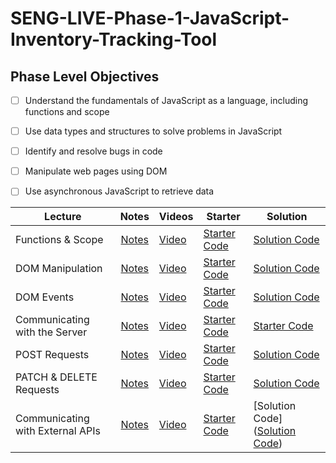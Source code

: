 # SENG-LIVE-Phase-1-JavaScript-Inventory-Tracking-Tool
## Phase Level Objectives
- [ ] Understand the fundamentals of JavaScript as a language, including functions and scope
- [ ] Use data types and structures to solve problems in JavaScript
- [ ] Identify and resolve bugs in code
- [ ] Manipulate web pages using DOM
- [ ] Use asynchronous JavaScript to retrieve data


| Lecture                          |                                                                                                              Notes                                                                                                              | Videos                               | Starter                                                                                                                        | Solution                                                                                                                                           |
| -------------------------------- | :-----------------------------------------------------------------------------------------------------------------------------------------------------------------------------------------------------------------------------: | ------------------------------------ | ------------------------------------------------------------------------------------------------------------------------------ | -------------------------------------------------------------------------------------------------------------------------------------------------- |
| Functions & Scope                | [Notes](https://docs.google.com/document/d/1k2mzwZyeKMIZ-lUqcdSLvcQKSAlzySiB0Gx0rjbV__Q/edit#heading=h.d5oaq7ks4u08https://docs.google.com/document/d/1k2mzwZyeKMIZ-lUqcdSLvcQKSAlzySiB0Gx0rjbV__Q/edit#heading=h.d5oaq7ks4u08) | [Video](https://vimeo.com/780530984) | [Starter Code](https://github.com/learn-co-students/SENG-LIVE-121222-Phase-1-JS/tree/main/01_Functions_%26_Scope)              | [Solution Code](https://github.com/learn-co-students/SENG-LIVE-121222-Phase-1-JS/commit/78cdedf55696436dc6a4a21e46846f057266fcf7)                  |
| DOM Manipulation                 |                                                      [Notes](https://docs.google.com/document/d/1k2mzwZyeKMIZ-lUqcdSLvcQKSAlzySiB0Gx0rjbV__Q/edit#heading=h.8ri6onkucacc)                                                       | [Video](https://vimeo.com/778278422) | [Starter Code](https://github.com/learn-co-students/SENG-LIVE-121222-Phase-1-JS/tree/main/02_DOM_Manipulation)                 | [Solution Code](https://github.com/learn-co-students/SENG-LIVE-121222-Phase-1-JS/commit/ca65387cf967852a2c437912d7c5ae1608a34130)                  |
| DOM Events                       |                                                      [Notes](https://docs.google.com/document/d/1k2mzwZyeKMIZ-lUqcdSLvcQKSAlzySiB0Gx0rjbV__Q/edit#heading=h.73eosy5rjnty)                                                       | [Video](https://vimeo.com/781267436) | [Starter Code](https://github.com/learn-co-students/SENG-LIVE-121222-Phase-1-JS/tree/main/03_DOM_Events)                       | [Solution Code](https://github.com/learn-co-students/SENG-LIVE-121222-Phase-1-JS/compare/main...03_solution)                                       |
| Communicating with the Server    |                                                      [Notes](https://docs.google.com/document/d/1k2mzwZyeKMIZ-lUqcdSLvcQKSAlzySiB0Gx0rjbV__Q/edit#heading=h.p27zzwnkzvqd)                                                       | [Video](https://vimeo.com/781961669) | [Starter Code](https://github.com/learn-co-students/SENG-LIVE-121222-Phase-1-JS/tree/main/05_POST_request)                     | [Starter Code](https://github.com/learn-co-students/SENG-LIVE-121222-Phase-1-JS/commit/1ada1c9b616756c1fe5367ec75a5d30083497939)                   |
| POST Requests                    |                                                      [Notes](https://docs.google.com/document/d/1k2mzwZyeKMIZ-lUqcdSLvcQKSAlzySiB0Gx0rjbV__Q/edit#heading=h.46h3lncuuy9k)                                                       | [Video](https://vimeo.com/781961669) | [Starter Code](https://github.com/learn-co-students/SENG-LIVE-121222-Phase-1-JS/tree/main/05_POST_request)                     | [Solution Code](https://github.com/learn-co-students/SENG-LIVE-121222-Phase-1-JS/commit/1ada1c9b616756c1fe5367ec75a5d30083497939)                  |
| PATCH & DELETE Requests          |                                                      [Notes](https://docs.google.com/document/d/1k2mzwZyeKMIZ-lUqcdSLvcQKSAlzySiB0Gx0rjbV__Q/edit#heading=h.p1ulseiudtul)                                                       | [Video](https://vimeo.com/782709185) | [Starter Code](https://github.com/learn-co-students/SENG-LIVE-121222-Phase-1-JS/tree/main/06_PATCH_and_DELETE_Requests)        | [Solution Code](https://github.com/learn-co-students/SENG-LIVE-121222-Phase-1-JS/commit/b366281f42f1ed8ae201448d88df974907d0aca4)                  |
| Communicating with External APIs |                                                      [Notes](https://docs.google.com/document/d/1k2mzwZyeKMIZ-lUqcdSLvcQKSAlzySiB0Gx0rjbV__Q/edit#heading=h.77hixjtrcsyn)                                                       | [Video](https://vimeo.com/783083561) | [Starter Code](https://github.com/learn-co-students/SENG-LIVE-121222-Phase-1-JS/tree/main/07_Communicating_with_External_APIS) | [Solution Code]([Solution Code](https://github.com/learn-co-students/SENG-LIVE-121222-Phase-1-JS/commit/6de6dae9759ae8701337fed9503eeb0603714d27)) |